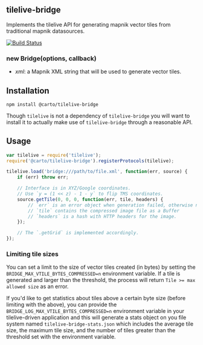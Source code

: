tilelive-bridge
---------------
Implements the tilelive API for generating mapnik vector tiles from traditional mapnik datasources.

[![Build Status](https://secure.travis-ci.org/CartoDB/tilelive-bridge.png)](http://travis-ci.org/CartoDB/tilelive-bridge)

### new Bridge(options, callback)

- *xml*: a Mapnik XML string that will be used to generate vector tiles.

## Installation

    npm install @carto/tilelive-bridge

Though `tilelive` is not a dependency of `tilelive-bridge` you will want to
install it to actually make use of `tilelive-bridge` through a reasonable
API.

## Usage

```javascript
var tilelive = require('tilelive');
require('@carto/tilelive-bridge').registerProtocols(tilelive);

tilelive.load('bridge:///path/to/file.xml', function(err, source) {
    if (err) throw err;

    // Interface is in XYZ/Google coordinates.
    // Use `y = (1 << z) - 1 - y` to flip TMS coordinates.
    source.getTile(0, 0, 0, function(err, tile, headers) {
        // `err` is an error object when generation failed, otherwise null.
        // `tile` contains the compressed image file as a Buffer
        // `headers` is a hash with HTTP headers for the image.
    });

    // The `.getGrid` is implemented accordingly.
});
```

### Limiting tile sizes

You can set a limit to the size of vector tiles created (in bytes) by setting the `BRIDGE_MAX_VTILE_BYTES_COMPRESSED=n` environment variable. If a tile is generated and larger than the threshold, the process will return `Tile >= max allowed size` as an error.

If you'd like to get statistics about tiles above a certain byte size (before limiting with the above), you can provide the `BRIDGE_LOG_MAX_VTILE_BYTES_COMPRESSED=n` environment variable in your tilelive-driven application and this will generate a stats object on you file system named `tilelive-bridge-stats.json` which includes the average tile size, the maximum tile size, and the number of tiles greater than the threshold set with the environment variable.
